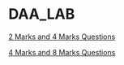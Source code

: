 # DAA_LAB

<!-- 2 and 4 Marks Questions  -->

[2 Marks and 4 Marks Questions](2_4_Marks/2_4.md)

[4 Marks and 8 Marks Questions](4_8_Marks/4_8.md)